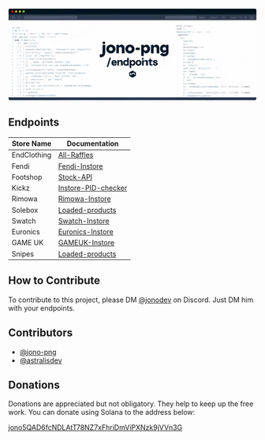![Banner](banner.png)

## Endpoints

| Store Name  | Documentation |
|-------------|---------------|
| EndClothing | [All-Raffles](EndClothing/All-Raffles.md) |
| Fendi       | [Fendi-Instore](Fendi/Fendi-Instore.md) |
| Footshop    | [Stock-API](Footshop/Stock-API.md) |
| Kickz       | [Instore-PID-checker](Kickz/Instore-PID-checker.md) |
| Rimowa      | [Rimowa-Instore](Rimowa/Rimowa-Instore.md) |
| Solebox     | [Loaded-products](Solebox/Loaded-products.md) |
| Swatch      | [Swatch-Instore](Swatch/Swatch-Instore.md) |
| Euronics    | [Euronics-Instore](Euronics/Euronics-Instore.md) |
| GAME UK     | [GAMEUK-Instore](GameUK/GAMEUK-Instore.md) |
| Snipes      | [Loaded-products](Snipes/Loaded-products.md) |

## How to Contribute

To contribute to this project, please DM [@jonodev](https://discordapp.com/users/696774823661011014/) on Discord. Just DM him with your endpoints. 

## Contributors

- [@jono-png](https://github.com/jono-png)
- [@astralisdev](https://github.com/astralisdev)

## Donations

Donations are appreciated but not obligatory. They help to keep up the free work. You can donate using Solana to the address below:

[jono5QAD6fcNDLAtT78NZ7xFhriDmViPXNzk9jVVn3G](solana:jono5QAD6fcNDLAtT78NZ7xFhriDmViPXNzk9jVVn3G)
